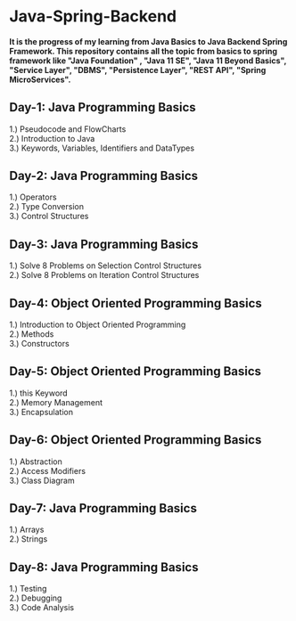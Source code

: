 # Java-Spring-Backend
#### It is the progress of my learning from Java Basics to Java Backend Spring Framework. This repository contains all the topic from basics to spring framework like "Java Foundation" , "Java 11 SE", "Java 11 Beyond Basics", "Service Layer", "DBMS", "Persistence Layer", "REST API", "Spring MicroServices".

## Day-1: Java Programming Basics
1.) Pseudocode and FlowCharts\
2.) Introduction to Java\
3.) Keywords, Variables, Identifiers and DataTypes

## Day-2: Java Programming Basics
1.) Operators\
2.) Type Conversion\
3.) Control Structures

## Day-3: Java Programming Basics
1.) Solve 8 Problems on Selection Control Structures\
2.) Solve 8 Problems on Iteration Control Structures

## Day-4: Object Oriented Programming Basics
1.) Introduction to Object Oriented Programming\
2.) Methods\
3.) Constructors

## Day-5: Object Oriented Programming Basics
1.) this Keyword\
2.) Memory Management\
3.) Encapsulation

## Day-6: Object Oriented Programming Basics
1.) Abstraction\
2.) Access Modifiers\
3.) Class Diagram

## Day-7: Java Programming Basics
1.) Arrays\
2.) Strings

## Day-8: Java Programming Basics
1.) Testing\
2.) Debugging\
3.) Code Analysis

